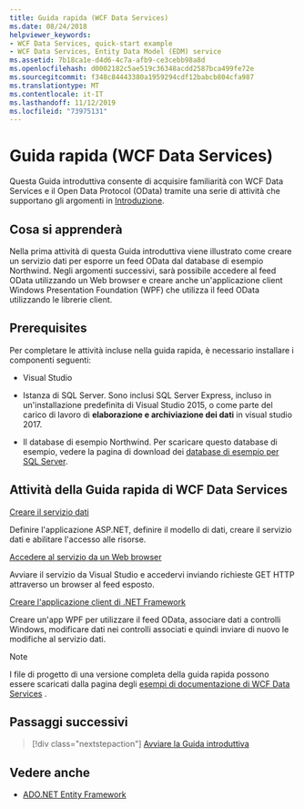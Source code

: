 ```yaml
---
title: Guida rapida (WCF Data Services)
ms.date: 08/24/2018
helpviewer_keywords:
- WCF Data Services, quick-start example
- WCF Data Services, Entity Data Model (EDM) service
ms.assetid: 7b18ca1e-d4d6-4c7a-afb9-ce3cebb98a8d
ms.openlocfilehash: d0002182c5ae519c36348acdd2587bca499fe72e
ms.sourcegitcommit: f348c84443380a1959294cdf12babcb804cfa987
ms.translationtype: MT
ms.contentlocale: it-IT
ms.lasthandoff: 11/12/2019
ms.locfileid: "73975131"
---
```

# <a name="quickstart-wcf-data-services"></a>Guida rapida (WCF Data Services)

Questa Guida introduttiva consente di acquisire familiarità con WCF Data Services e il Open Data Protocol (OData) tramite una serie di attività che supportano gli argomenti in [Introduzione](getting-started-with-wcf-data-services.md).

## <a name="what-youll-learn"></a>Cosa si apprenderà

Nella prima attività di questa Guida introduttiva viene illustrato come creare un servizio dati per esporre un feed OData dal database di esempio Northwind. Negli argomenti successivi, sarà possibile accedere al feed OData utilizzando un Web browser e creare anche un'applicazione client Windows Presentation Foundation (WPF) che utilizza il feed OData utilizzando le librerie client.

## <a name="prerequisites"></a>Prerequisites

Per completare le attività incluse nella guida rapida, è necessario installare i componenti seguenti:

- Visual Studio

- Istanza di SQL Server. Sono inclusi SQL Server Express, incluso in un'installazione predefinita di Visual Studio 2015, o come parte del carico di lavoro di **elaborazione e archiviazione dei dati** in visual studio 2017.

- Il database di esempio Northwind. Per scaricare questo database di esempio, vedere la pagina di download dei [database di esempio per SQL Server](https://go.microsoft.com/fwlink/?linkid=24758).

## <a name="wcf-data-services-quickstart-tasks"></a>Attività della Guida rapida di WCF Data Services

 [Creare il servizio dati](creating-the-data-service.md)

 Definire l'applicazione ASP.NET, definire il modello di dati, creare il servizio dati e abilitare l'accesso alle risorse.

 [Accedere al servizio da un Web browser](accessing-the-service-from-a-web-browser-wcf-data-services-quickstart.md)

 Avviare il servizio da Visual Studio e accedervi inviando richieste GET HTTP attraverso un browser al feed esposto.

 [Creare l'applicazione client di .NET Framework](creating-the-dotnet-client-application-wcf-data-services-quickstart.md)

 Creare un'app WPF per utilizzare il feed OData, associare dati a controlli Windows, modificare dati nei controlli associati e quindi inviare di nuovo le modifiche al servizio dati.

> [!NOTE]
> I file di progetto di una versione completa della guida rapida possono essere scaricati dalla pagina degli [esempi di documentazione di WCF Data Services](https://go.microsoft.com/fwlink/?LinkId=179994) .

## <a name="next-steps"></a>Passaggi successivi

> [!div class="nextstepaction"]
> [Avviare la Guida introduttiva](creating-the-data-service.md)

## <a name="see-also"></a>Vedere anche

- [ADO.NET Entity Framework](../adonet/ef/index.md)
